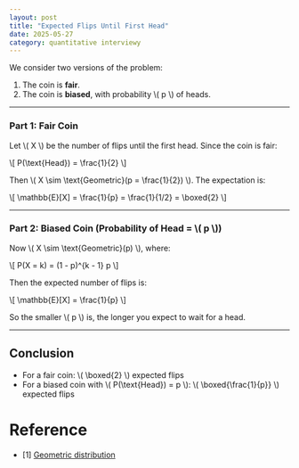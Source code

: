 ```yaml
---
layout: post
title: "Expected Flips Until First Head"
date: 2025-05-27
category: quantitative interviewy
---
```


We consider two versions of the problem:

1. The coin is **fair**.
2. The coin is **biased**, with probability \\( p \\) of heads.

---

### Part 1: Fair Coin

Let \\( X \\) be the number of flips until the first head. Since the coin is fair:

\\[
P(\text{Head}) = \frac{1}{2}
\\]

Then \\( X \sim \text{Geometric}(p = \frac{1}{2}) \\). The expectation is:

\\[
\mathbb{E}[X] = \frac{1}{p} = \frac{1}{1/2} = \boxed{2}
\\]

---

### Part 2: Biased Coin (Probability of Head = \\( p \\))

Now \\( X \sim \text{Geometric}(p) \\), where:

\\[
P(X = k) = (1 - p)^{k - 1} p
\\]

Then the expected number of flips is:

\\[
\mathbb{E}[X] = \frac{1}{p}
\\]

So the smaller \\( p \\) is, the longer you expect to wait for a head.

---

## Conclusion

- For a fair coin: \\( \boxed{2} \\) expected flips
- For a biased coin with \\( P(\text{Head}) = p \\): \\( \boxed{\frac{1}{p}} \\) expected flips

# Reference

* [1] [Geometric distribution](https://en.wikipedia.org/wiki/Geometric_distribution)